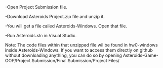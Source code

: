 -Open Project Submission file.

-Download Asteroids Project.zip file and unzip it.

-You will get a file called Asteroids-Windows. Open that file.

-Run Asteroids.sln in Visual Studio. 

Note: The code files within that unzipped file wil be found in hw0-windows inside Asteroids-Windows. If you want to access them directly on github without downloading anything, you can do so by opening Asteroids-Game-OOP/Project Submission/Final Submission/Project Files/
